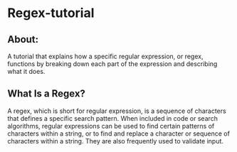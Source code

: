 # Regex-tutorial

## About:

A tutorial that explains how a specific regular expression, or regex, functions by breaking down each part of the expression and describing what it does.

## What Is a Regex?

A regex, which is short for regular expression, is a sequence of characters that defines a specific search pattern. When included in code or search algorithms, regular expressions can be used to find certain patterns of characters within a string, or to find and replace a character or sequence of characters within a string. They are also frequently used to validate input.
